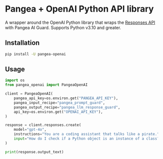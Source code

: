 # Pangea + OpenAI Python API library

A wrapper around the OpenAI Python library that wraps the [Responses API](https://platform.openai.com/docs/api-reference/responses)
with Pangea AI Guard. Supports Python v3.10 and greater.

## Installation

```bash
pip install -U pangea-openai
```

## Usage

```python
import os
from pangea_openai import PangeaOpenAI

client = PangeaOpenAI(
    pangea_api_key=os.environ.get("PANGEA_API_KEY"),
    pangea_input_recipe="pangea_prompt_guard",
    pangea_output_recipe="pangea_llm_response_guard",
    api_key=os.environ.get("OPENAI_API_KEY"),
)

response = client.responses.create(
    model="gpt-4o",
    instructions="You are a coding assistant that talks like a pirate.",
    input="How do I check if a Python object is an instance of a class?",
)

print(response.output_text)
```
